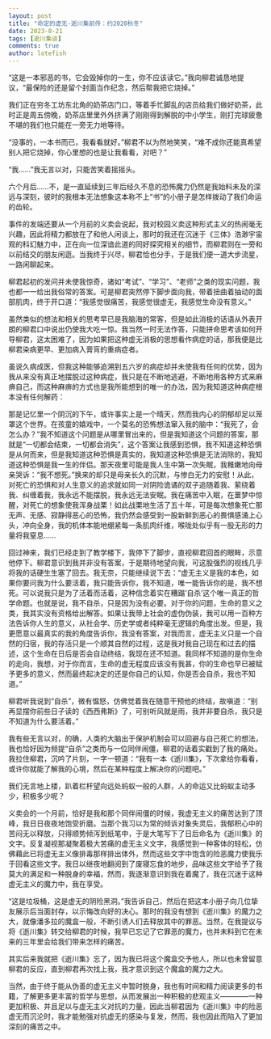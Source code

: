 ```yaml
---
layout: post
title: "命定的虚无-逝川集前传：约2020秋冬"
date: 2023-8-21
tags: [逝川集谈]
comments: true
author: lotefish
---
```


“这是一本邪恶的书，它会毁掉你的一生，你不应该读它。”我向柳君诚恳地提议，“最保险的还是留个封面当作纪念，然后帮我把它烧掉。”

我们正在穷冬工坊东北角的奶茶店门口，等着手忙脚乱的店员给我们做好奶茶，此时正是周五傍晚，奶茶店里里外外挤满了刚刚得到解脱的中小学生，刚打完球疲惫不堪的我们也只能在一旁无力地等待。

“没事的，一本书而已，我看看就好。”柳君不以为然地笑笑，“难不成你还能真希望别人把它烧掉，你心里想的也是让我看看，对吧？”

“我……”我无言以对，只能苦笑着摇摇头。

六个月后……不，是一直延续到三年后经久不息的恐怖魔力仍然是我始料未及的深远与深刻，彼时的我根本无法想象这本称不上“书”的小册子是怎样拨动了我们命运的齿轮。

事件的发端还要从一个月前的义卖会说起，我对校园义卖这种形式主义的热闹毫无兴趣，因此将精力都放在了和他人闲谈上，那时的我还在沉迷于《三体》浩渺宇宙观的科幻魅力中，正在向一位深谙此道的同好探究相关的细节，而柳君则在一旁和以前结交的朋友闲逛。当我终于兴尽，柳君恰也分手，于是我们便一道大步流星，一路闲聊起来。

柳君起初的发问并未使我惊奇，诸如“考试”、“学习”、“老师”之类的现实问题，我也都一一给出我俗常的答案。可是柳君突然停下脚步面向我，带着扭曲着抽动的面部肌肉，终于开口道：“我感觉很痛苦，我感觉很虚无，我感觉生命没有意义。”

虽然类似的想法和相关的思考早已是我脑海的常客，但是如此消极的话语从外表开朗的柳君口中说出仍使我大吃一惊。我当然一时无法作答，只能拼命思考该如何开导柳君，这太困难了，因为如果把这种虚无消极的思想看作病症的话，那我便是比柳君染病更早、更加病入膏肓的重病症者。

虽说久病成医，但我这种能够追溯到五六岁的病症却并未使我有任何的优势，因为我从来没有真正地摆脱过这种病症，我只是在不断地逃避，不断地用各种方式来麻痹自己，而这种麻痹的方式也是我所能想到的唯一的办法，因为我知道这种病症根本没有任何解药：

那是记忆里一个阴沉的下午，或许事实上是一个晴天，然而我内心的阴郁却足以笼罩这个世界。在孩童的嬉戏中，一个莫名的恐怖想法窜入我的脑中：“我死了，会怎么办？”我不知道这个问题是从哪里冒出来的，但是我知道这个问题的答案，那就是“一切都会结束，一切都会消失”，这个答案让我感到恐惧，我不知道这种恐惧是从何而来，但是我知道这种恐惧是真实的，我知道这种恐惧是无法消除的，我知道这种恐惧是我一生的伴侣。那天夜里可能是我人生中第一次失眠，我稚嫩地向母亲哭诉：“我不想死。”换来的却只是母亲长久的沉默，与惨白无力的安慰！从此，对死亡的恐惧和对人生意义的追求就如同一对阴险诡谲的双子追随着我、萦绕着我、纠缠着我，我永远不能摆脱，我永远无法安眠。我在痛苦中入眠，在噩梦中惊醒，对死亡的想象使我浑身战栗！如此战栗地生活了五十年，可是每次想象死亡那无声、无感、寂静得恶心的恐怖，我仍然会感受到一股新鲜到恶心的畏惧感涌上心头，冲向全身，我的机体本能地绷紧每一条肌肉纤维，喉咙处似乎有一股无形的力量将我窒息……

回过神来，我们已经走到了教学楼下，我停下了脚步，直视柳君回首的眼眸，示意他停下。柳君意识到我并非没有答案，于是期待地望向我，可这股强烈的视线几乎将我的话硬生生塞了回去。我无奈，只能继续说下去：“虚无主义是我的本色，如果你要问我为什么要活着，我只能告诉你，我不知道，唯一能告诉你的是，我不想死。可以说我只是为了活着而活着，这种信念着实在糟蹋‘自杀’这个唯一真正的哲学命题。也就是说，我不自杀，只是因为没有必要。对于你的问题，生命的意义之类，我其实没有资格给出解答。如果让我带上社会的虚伪伪装，我可以用一百种方法告诉你人生的意义，从社会学、历史学或者纯粹毫无逻辑的角度出发。但是，我更愿意以最真实的我的角度告诉你，我没有答案，对我而言，虚无主义只是一个自然的归宿，我的存活只是一个顺其自然的过程，这是我对我自己现在和过去的描述，这个生命在日后是否会自动终结，我现在还不知道。我同样不知道的是你生命的走向，我想，对于你而言，生命的虚无程度应该没有我甚，你的生命也早已被赋予更多的意义，然而最终起决定的还是你自己的认知，你是否会自杀，我也不知道。”

柳君听我说到“自杀”，微有愠怒，仿佛觉着我在随意干预他的终结，故嗔道：“别再显摆你前些日子读的《西西弗斯》了，可别听风就是雨，我并非要自杀，我只是不知道为什么要活着。”

我有些无言以对，的确，人类的大脑出于保护机制会可以回避与自己死亡的想法，我也恰好因为频提“自杀”之类而与一位同伴闹僵，柳君的话着实戳到了我的痛处。我拉住柳君，沉吟了片刻，一字一顿道：“我有一本《逝川集》，下次拿给你看看，或许你就能了解我的心境，然后在某种程度上解决你的问题吧。”

我们无言地上楼，趴着栏杆望向远处蚂蚁一般的人群，人的命运又比蚂蚁主动多少，积极多少呢？

义卖会的一个月前，恰好是我和那个同伴闹僵的时候，我虚无主义的痛苦达到了顶峰，我日日夜夜地饱受折磨。当那个我习以为常的倾诉对象失灵后，我郁积心中的苦闷无以释放，只得顺势倾泻到纸笔中，于是大笔写下了日后命名为《逝川集》的文字。反复凝视那凝聚着极大苦痛的虚无主义文字，我感觉到一种客体的轻松，仿佛藉此已将虚无主义像排毒那样排出体外，然而这些文字中饱含的险恶魔力使我乐于回看这些文字。我日以继夜地翻阅到了废寝忘食的地步，品味这些文字给予了我莫大的满足和一种脱身的幸福，然而，我逐渐意识到我在着魔了，我在沉迷于这种虚无主义的魔力中，我在享受。

“这是垃圾桶，这是虚无的阴险黑洞。”我告诉自己，然后在把这本小册子向几位挚友展示后当面封存，以示悔改向好的决心。那时的我没有想到《逝川集》的魔力之大，就像潘多拉的魔盒一般，不断引诱人们去释放其中的罪恶。当然，在我提议与将《逝川集》转交给柳君的时候，我早已忘记了它罪恶的魔力，也并未料到它在未来的三年里会给我们带来怎样的痛苦。

其实后来我就把《逝川集》忘了，因为我已将这个魔盒交予他人，所以也未曾留意柳君的反应，直到柳君再次找上我，我才意识到这个魔盒的魔力之大。

当然，由于终于能从伪善的虚无主义中暂时脱身，我也有时间和精力阅读更多的书籍，了解更多更丰富的哲学与思想，从而发展出一种积极的悲观主义————一种更加积极、并且足以与虚无主义对抗的力量，因此当柳君因为《逝川集》中的险恶虚无而沉沦时，我才能勉强对抗虚无的感染与复发，然而，我也因此而陷入了更加深刻的痛苦之中。